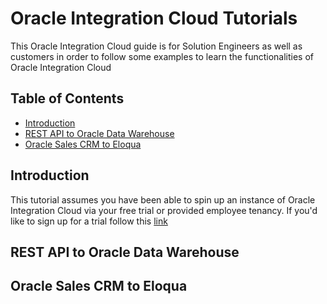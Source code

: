 # Oracle Integration Cloud Tutorials
This Oracle Integration Cloud guide is for Solution Engineers as well as customers in order to follow some examples to learn the functionalities of Oracle Integration Cloud
## Table of Contents
- [Introduction](#introduction)
- [REST API to Oracle Data Warehouse](#rest-api-to-oracle-data-warehouse)
- [Oracle Sales CRM to Eloqua](#oracle-sales-crm-to-eloqua)

## Introduction
This tutorial assumes you have been able to spin up an instance of Oracle Integration Cloud via your free trial or provided employee tenancy. If you'd like to sign up for a trial follow this [link](https://www.oracle.com/cloud/free/)

## REST API to Oracle Data Warehouse


## Oracle Sales CRM to Eloqua
